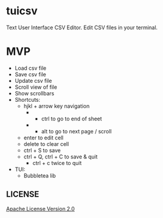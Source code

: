 # tuicsv
Text User Interface CSV Editor. Edit CSV files in your terminal.

# MVP
- Load csv file
- Save csv file
- Update csv file
- Scroll view of file
- Show scrollbars
- Shortcuts:
  - hjkl + arrow key navigation
    - + ctrl to go to end of sheet
    - + alt to go to next page / scroll
  - enter to edit cell
  - delete to clear cell
  - ctrl + S to save
  - ctrl + Q, ctrl + C to save & quit
    - ctrl + c twice to quit
- TUI:
  - Bubbletea lib


## LICENSE
[Apache License Version 2.0](./LICENSE)
